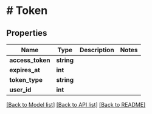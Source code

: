 # # Token

## Properties

Name | Type | Description | Notes
------------ | ------------- | ------------- | -------------
**access_token** | **string** |  |
**expires_at** | **int** |  |
**token_type** | **string** |  |
**user_id** | **int** |  |

[[Back to Model list]](../../README.md#models) [[Back to API list]](../../README.md#endpoints) [[Back to README]](../../README.md)
